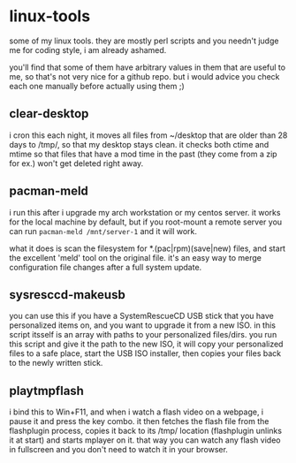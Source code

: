 linux-tools
===========

some of my linux tools. they are mostly perl scripts and you needn't judge me for coding style,
i am already ashamed.

you'll find that some of them have arbitrary values in them that are useful to me,
so that's not very nice for a github repo. but i would advice you check each one manually
before actually using them ;)

clear-desktop
-------------
i cron this each night, it moves all files from ~/desktop that are older than 28 days to
/tmp/, so that my desktop stays clean. it checks both ctime and mtime so that files that
have a mod time in the past (they come from a zip for ex.) won't get deleted right away.

pacman-meld
-----------
i run this after i upgrade my arch workstation or my centos server.
it works for the local machine by default, but if you root-mount a remote server
you can run `pacman-meld /mnt/server-1` and it will work.

what it does is scan the filesystem for *.(pac|rpm)(save|new) files, and start the excellent
'meld' tool on the original file. it's an easy way to merge configuration file changes
after a full system update.

sysresccd-makeusb
-----------------
you can use this if you have a SystemRescueCD USB stick that you have personalized items on,
and you want to upgrade it from a new ISO. in this script itsself is an array with paths to
your personalized files/dirs. you run this script and give it the path to the new ISO,
it will copy your personalized files to a safe place, start the USB ISO installer, then
copies your files back to the newly written stick.

playtmpflash
------------
i bind this to Win+F11, and when i watch a flash video on a webpage, i pause it and press
the key combo. it then fetches the flash file from the flashplugin process, copies it back
to its /tmp/ location (flashplugin unlinks it at start) and starts mplayer on it. that way
you can watch any flash video in fullscreen and you don't need to watch it in your browser.

